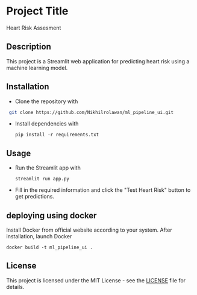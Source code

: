 # Project Title
Heart Risk Assesment

## Description

This project is a Streamlit web application for predicting heart risk using a machine learning model.

## Installation

- Clone the repository with
```bash
 git clone https://github.com/Nikhilrolawan/ml_pipeline_ui.git
```

- Install dependencies with
  ```
  pip install -r requirements.txt
  ```


## Usage

- Run the Streamlit app with
  ```
  streamlit run app.py
  ```
- Fill in the required information and click the "Test Heart Risk" button to get predictions.

## deploying using docker
Install Docker from official website according to your system.
After installation, launch Docker

```
docker build -t ml_pipeline_ui .
```

## License

This project is licensed under the MIT License - see the [LICENSE](LICENSE) file for details.
